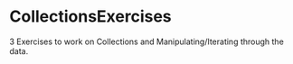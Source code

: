 # CollectionsExercises
3 Exercises to work on Collections and Manipulating/Iterating through the data.
